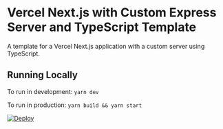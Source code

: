 # Vercel Next.js with Custom Express Server and TypeScript Template

A template for a Vercel Next.js application with a custom server using TypeScript.

## Running Locally

To run in development: `yarn dev`

To run in production: `yarn build && yarn start`

[![Deploy](https://www.herokucdn.com/deploy/button.svg)](https://heroku.com/deploy?template=https://github.com/AryanJ-NYC/next-with-custom-express-server-typescript-template)
